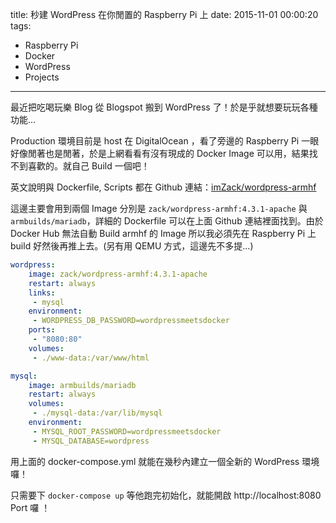 title: 秒建 WordPress 在你閒置的 Raspberry Pi 上
date: 2015-11-01 00:00:20
tags:
  - Raspberry Pi
  - Docker
  - WordPress
  - Projects
---
最近把吃喝玩樂 Blog 從 Blogspot 搬到 WordPress 了！於是乎就想要玩玩各種功能...

Production 環境目前是 host 在 DigitalOcean ，看了旁邊的 Raspberry Pi 一眼好像閒著也是閒著，於是上網看看有沒有現成的 Docker Image 可以用，結果找不到喜歡的。就自己 Build 一個吧！

英文說明與 Dockerfile, Scripts 都在 Github 連結：[imZack/wordpress-armhf](https://github.com/imZack/wordpress-armhf)

這邊主要會用到兩個 Image 分別是 `zack/wordpress-armhf:4.3.1-apache` 與 `armbuilds/mariadb`，詳細的 Dockerfile 可以在上面 Github 連結裡面找到。由於 Docker Hub 無法自動 Build armhf 的 Image 所以我必須先在 Raspberry Pi 上 build 好然後再推上去。(另有用 QEMU 方式，這邊先不多提...)

```yaml
wordpress:
    image: zack/wordpress-armhf:4.3.1-apache
    restart: always
    links:
     - mysql
    environment:
     - WORDPRESS_DB_PASSWORD=wordpressmeetsdocker
    ports:
     - "8080:80"
    volumes:
     - ./www-data:/var/www/html

mysql:
    image: armbuilds/mariadb
    restart: always
    volumes:
     - ./mysql-data:/var/lib/mysql
    environment:
     - MYSQL_ROOT_PASSWORD=wordpressmeetsdocker
     - MYSQL_DATABASE=wordpress
```

用上面的 docker-compose.yml 就能在幾秒內建立一個全新的 WordPress 環境囉！

只需要下 `docker-compose up` 等他跑完初始化，就能開啟 http://localhost:8080 Port 囉 ！
